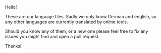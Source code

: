 Hello!

These are our language files. Sadly we only know German and english, so any other languages are currently translated by online tools.

Should you know any of them, or a new one please feel free to fix any issues you might find and open a pull request.

Thanks!